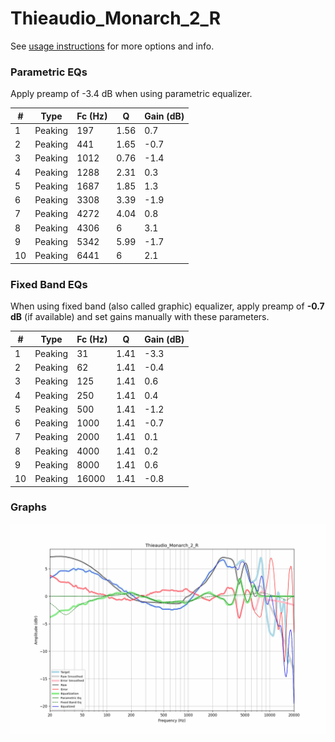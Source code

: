 # Thieaudio_Monarch_2_R
See [usage instructions](https://github.com/jaakkopasanen/AutoEq#usage) for more options and info.

### Parametric EQs
Apply preamp of -3.4 dB when using parametric equalizer.

|   # | Type    |   Fc (Hz) |    Q |   Gain (dB) |
|-----|---------|-----------|------|-------------|
|   1 | Peaking |       197 | 1.56 |         0.7 |
|   2 | Peaking |       441 | 1.65 |        -0.7 |
|   3 | Peaking |      1012 | 0.76 |        -1.4 |
|   4 | Peaking |      1288 | 2.31 |         0.3 |
|   5 | Peaking |      1687 | 1.85 |         1.3 |
|   6 | Peaking |      3308 | 3.39 |        -1.9 |
|   7 | Peaking |      4272 | 4.04 |         0.8 |
|   8 | Peaking |      4306 | 6    |         3.1 |
|   9 | Peaking |      5342 | 5.99 |        -1.7 |
|  10 | Peaking |      6441 | 6    |         2.1 |

### Fixed Band EQs
When using fixed band (also called graphic) equalizer, apply preamp of **-0.7 dB** (if available) and set gains manually with these parameters.

|   # | Type    |   Fc (Hz) |    Q |   Gain (dB) |
|-----|---------|-----------|------|-------------|
|   1 | Peaking |        31 | 1.41 |        -3.3 |
|   2 | Peaking |        62 | 1.41 |        -0.4 |
|   3 | Peaking |       125 | 1.41 |         0.6 |
|   4 | Peaking |       250 | 1.41 |         0.4 |
|   5 | Peaking |       500 | 1.41 |        -1.2 |
|   6 | Peaking |      1000 | 1.41 |        -0.7 |
|   7 | Peaking |      2000 | 1.41 |         0.1 |
|   8 | Peaking |      4000 | 1.41 |         0.2 |
|   9 | Peaking |      8000 | 1.41 |         0.6 |
|  10 | Peaking |     16000 | 1.41 |        -0.8 |

### Graphs
![](./Thieaudio_Monarch_2_R.png)
